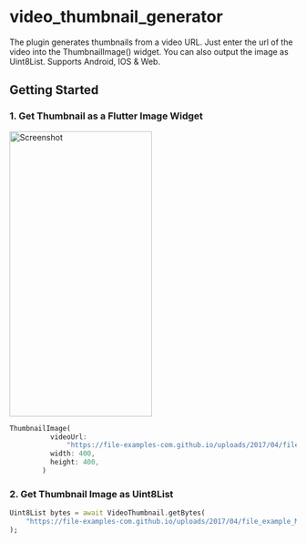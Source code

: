 # video_thumbnail_generator

The plugin generates thumbnails from a video URL. Just enter the url of the video into the ThumbnailImage() widget. You can also output the image as Uint8List. Supports Android, IOS & Web.

## Getting Started

### 1. Get Thumbnail as a Flutter Image Widget

<img src="https://user-images.githubusercontent.com/47485188/97113417-2dc91300-1710-11eb-8c3b-0f1e2843dca4.png" alt="Screenshot" height="500" width="250"/>

```dart
ThumbnailImage(
          videoUrl:
              "https://file-examples-com.github.io/uploads/2017/04/file_example_MP4_480_1_5MG.mp4",
          width: 400,
          height: 400,
        )
```

### 2. Get Thumbnail Image as Uint8List

```dart
Uint8List bytes = await VideoThumbnail.getBytes(
    "https://file-examples-com.github.io/uploads/2017/04/file_example_MP4_480_1_5MG.mp4"
);
